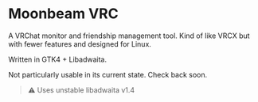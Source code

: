 
 # Moonbeam VRC
 
 A VRChat monitor and friendship management tool. Kind of like VRCX but with fewer features and designed for Linux.
 
 Written in GTK4 + Libadwaita. 
 
 Not particularly usable in its current state. Check back soon.
 
 > :warning: Uses unstable libadwaita v1.4